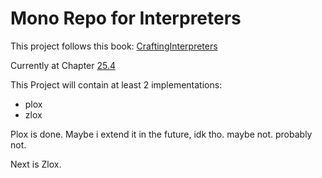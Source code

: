# Mono Repo for Interpreters

This project follows this book: [CraftingInterpreters](https://craftinginterpreters.com/index.html)

Currently at Chapter [25.4](https://craftinginterpreters.com/closures.html#closed-upvalues)

This Project will contain at least 2 implementations:

- plox
- zlox

Plox is done. Maybe i extend it in the future, idk tho. maybe not. probably not.

Next is Zlox.

